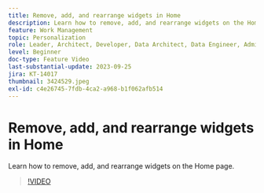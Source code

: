 ```yaml
---
title: Remove, add, and rearrange widgets in Home
description: Learn how to remove, add, and rearrange widgets on the Home page.
feature: Work Management
topic: Personalization
role: Leader, Architect, Developer, Data Architect, Data Engineer, Admin, User
level: Beginner
doc-type: Feature Video
last-substantial-update: 2023-09-25
jira: KT-14017
thumbnail: 3424529.jpeg
exl-id: c4e26745-7fdb-4ca2-a968-b1f062afb514
---
```

# Remove, add, and rearrange widgets in Home

Learn how to remove, add, and rearrange widgets on the Home page.

>[!VIDEO](https://video.tv.adobe.com/v/3424529/?quality=12&learn=on)
